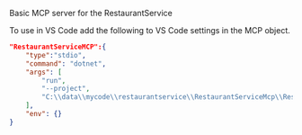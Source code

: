 Basic MCP server for the RestaurantService

To use in VS Code add the following to VS Code settings in the MCP object.

```json
"RestaurantServiceMCP":{
    "type":"stdio",
    "command": "dotnet",
    "args": [
        "run",
        "--project",
        "C:\\data\\mycode\\restaurantservice\\RestaurantServiceMcp\\RestaurantServiceMcp.csproj"
    ],
    "env": {}
}
```